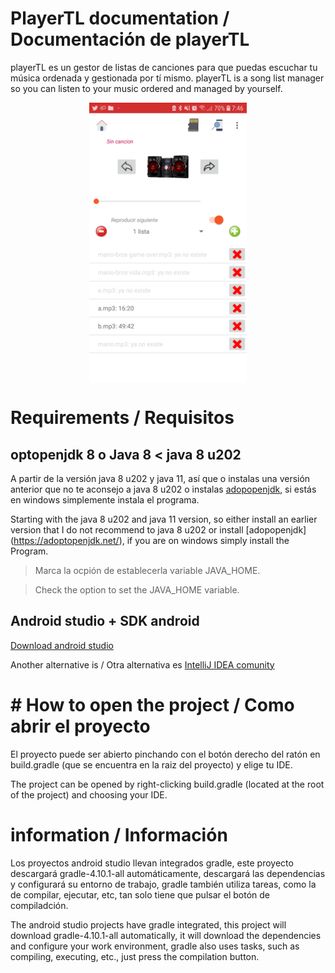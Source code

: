 # PlayerTL documentation / Documentación de playerTL


playerTL es un gestor de listas de canciones para que puedas escuchar tu música ordenada y gestionada por tí mismo.
playerTL is a song list manager so you can listen to your music ordered and managed by yourself.

<!-- ![Imagen programa](images/program.jpg) -->
<img src="images/program.jpg" style="display: block;margin-left: auto;  margin-right: auto;  width: 50%" />

# Requirements / Requisitos

## optopenjdk 8 o Java 8 < java 8 u202

A partir de la versión java 8 u202 y java 11, así que o instalas una versión anterior que no te aconsejo a java 8 u202 o instalas [adopopenjdk](https://adoptopenjdk.net/), si estás en windows simplemente instala el programa.

Starting with the java 8 u202 and java 11 version, so either install an earlier version that I do not recommend to java 8 u202 or install [adopopenjdk] (https://adoptopenjdk.net/), if you are on windows simply install the Program.

> Marca la ocpión de establecerla variable JAVA_HOME.

> Check the option to set the JAVA_HOME variable.

## Android studio + SDK android

[Download android studio](https://developer.android.com/studio?hl=es-419)

Another alternative is / Otra alternativa es [IntelliJ IDEA comunity](https://www.jetbrains.com/es-es/idea/download/#section=windows)

# # How to open the project / Como abrir el proyecto

El proyecto puede ser abierto pinchando con el botón derecho del ratón en build.gradle (que se encuentra en la raiz del proyecto) y elige tu IDE.

The project can be opened by right-clicking build.gradle (located at the root of the project) and choosing your IDE.


# information / Información

Los proyectos android studio llevan integrados gradle, este proyecto descargará gradle-4.10.1-all automáticamente, descargará las dependencias y configurará su entorno de trabajo, gradle también utiliza tareas, como la de compilar, ejecutar, etc, tan solo tiene que pulsar el botón de compiladción.

The android studio projects have gradle integrated, this project will download gradle-4.10.1-all automatically, it will download the dependencies and configure your work environment, gradle also uses tasks, such as compiling, executing, etc., just press the compilation button.
